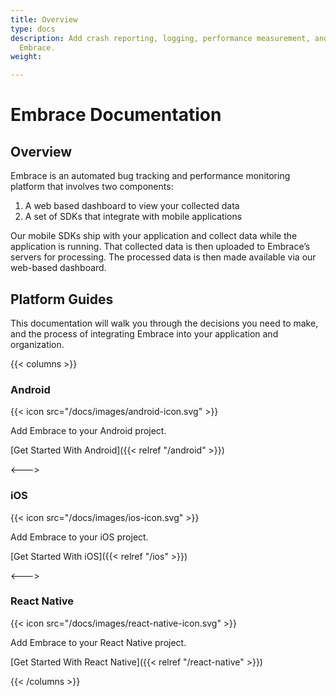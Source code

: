 ```yaml
---
title: Overview
type: docs
description: Add crash reporting, logging, performance measurement, and more with
  Embrace.
weight: 

---
```

# Embrace Documentation

## Overview

Embrace is an automated bug tracking and performance monitoring platform that involves two components:

1. A web based dashboard to view your collected data
2. A set of SDKs that integrate with mobile applications

Our mobile SDKs ship with your application and collect data while the
application is running. That collected data is then uploaded to Embrace’s
servers for processing. The processed data is then made available via our
web-based dashboard.

## Platform Guides

This documentation will walk you through the decisions you need to make, and the
process of integrating Embrace into your application and organization.

{{< columns >}}


### **Android**

{{< icon src="/docs/images/android-icon.svg" >}}

Add Embrace to your Android project.

[Get Started With Android]({{< relref "/android" >}})

<--->

### **iOS**

{{< icon src="/docs/images/ios-icon.svg" >}}

Add Embrace to your iOS project.

[Get Started With iOS]({{< relref "/ios" >}})


<--->

### **React Native**

{{< icon src="/docs/images/react-native-icon.svg" >}}

Add Embrace to your React Native project.

[Get Started With React Native]({{< relref "/react-native" >}})


{{< /columns >}}